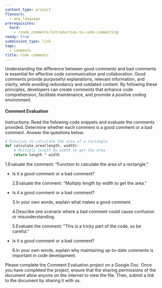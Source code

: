 ```yaml
---
content_type: project
flavours:
  - any_language
prerequisites:
  hard:
    - /code_comments/introduction-to-code-commenting
ready: true
submission_type: link
tags:
  - comments
title: Code comments
---
```


Understanding the difference between good comments and bad comments is essential for effective code communication and collaboration. Good comments provide purposeful explanations, relevant information, and clarity, while avoiding redundancy and outdated content. By following these principles, developers can create comments that enhance code comprehension, facilitate maintenance, and promote a positive coding environment.

#### Comment Evaluation

Instructions: Read the following code snippets and evaluate the comments provided. Determine whether each comment is a good comment or a bad comment. Answer the questions below.

```python
# Function to calculate the area of a rectangle
def calculate_area(length, width):
    # Multiply length by width to get the area
    return length * width

```

1.Evaluate the comment: "Function to calculate the area of a rectangle."

- Is it a good comment or a bad comment?

  2.Evaluate the comment: "Multiply length by width to get the area."

- Is it a good comment or a bad comment?

  3.In your own words, explain what makes a good comment.

  4.Describe one scenario where a bad comment could cause confusion or misunderstanding.

  5.Evaluate the comment: "This is a tricky part of the code, so be careful."

- Is it a good comment or a bad comment?

  6.In your own words, explain why maintaining up-to-date comments is important in code development.

Please complete the Comment Evaluation project on a Google Doc. Once you have completed the project, ensure that the sharing permissions of the document allow anyone on the internet to view the file. Then, submit a link to the document by sharing it with us.
